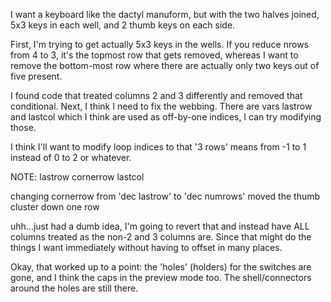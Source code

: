I want a keyboard like the dactyl manuform, but with the two halves joined, 5x3 keys in each well, and 2 thumb keys on each side.

First, I'm trying to get actually 5x3 keys in the wells. If you reduce nrows from 4 to 3, it's the topmost row that gets removed, whereas I want to remove the bottom-most row where there are actually only two keys out of five present.

I found code that treated columns 2 and 3 differently and removed that conditional. Next, I think I need to fix the webbing. There are vars lastrow and lastcol which I think are used as off-by-one indices, I can try modifying those.

I think I'll want to modify loop indices to that '3 rows' means from -1 to 1 instead of 0 to 2 or whatever.

NOTE:
lastrow
cornerrow
lastcol

changing cornerrow from 'dec lastrow' to 'dec numrows' moved the thumb cluster down one row

uhh...just had a dumb idea, I'm going to revert that and instead have ALL columns treated as the non-2 and 3 columns are. Since that might do the things I want immediately without having to offset in many places.

Okay, that worked up to a point: the 'holes' (holders) for the switches are gone, and I think the caps in the preview mode too. The shell/connectors around the holes are still there.